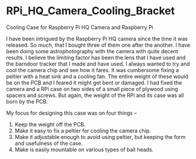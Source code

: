 # RPi_HQ_Camera_Cooling_Bracket
 
Cooling Case for Raspberry Pi HQ Camera and Raspberry Pi

I have been intrigued by the Raspberry Pi HQ camera since the time it was released. So much, that I bought three of them one after the another. I have been doing some astrophotography with the camera with quite decent results. I believe the limiting factor has been the lens that I have used and the barndoor tracker that I made and have used. I always wanted to try and cool the camera chip and see how it fares. It was cumbersome fixing a peltier with a heat sink and a cooling fan. The entire weight of these would be on the PCB and I feared it might get bent or damaged. I had fixed the camera and a RPi case on two sides of a small piece of plywood using spacers and screws. But again, the weight of the RPi and its case was all born by the PCB.

My focus for designing this case was on four things – 
1.	Keep the weight off the PCB.
2.	Make it easy to fix a peltier for cooling the camera chip.
3.	Make it adjustable enough to avoid using peltier, but keeping the form and usefulness of the case.
4.	Make is easily mountable on various types of ball heads.
